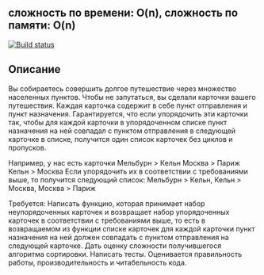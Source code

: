 ## cложность по времени: O(n), cложность по памяти: O(n)

[![Build status](https://ci.appveyor.com/api/projects/status/m14kj0px6u5w1f08?svg=true)](https://ci.appveyor.com/project/studenikin/sortdeck)

## Описание
Вы собираетесь совершить долгое путешествие через множество населенных пунктов.
Чтобы не запутаться, вы сделали карточки вашего путешествия. Каждая карточка содержит в себе пункт отправления и пункт назначения.
Гарантируется, что если упорядочить эти карточки так, чтобы для каждой карточки в упорядоченном списке пункт назначения на ней совпадал с пунктом отправления в следующей карточке в списке, получится один список карточек без циклов и пропусков.

Например, у нас есть карточки
Мельбурн > Кельн
Москва > Париж
Кельн > Москва
Если упорядочить их в соответствии с требованиями выше, то получится следующий список:
Мельбурн > Кельн, Кельн > Москва, Москва > Париж

Требуется:
Написать функцию, которая принимает набор неупорядоченных карточек и возвращает набор упорядоченных карточек в соответствии с требованиями выше, то есть в возвращаемом из функции списке карточек для каждой карточки пункт назначения на ней должен совпадать с пунктом отправления на следующей карточке.
Дать оценку сложности получившегося алгоритма сортировки.
Написать тесты.
Оценивается правильность работы, производительность и читабельность кода.
